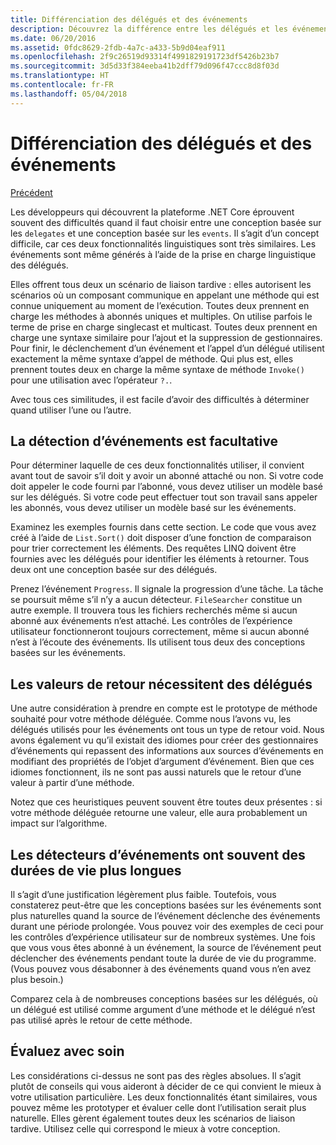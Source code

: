 ```yaml
---
title: Différenciation des délégués et des événements
description: Découvrez la différence entre les délégués et les événements, et quand utiliser chacune de ces fonctionnalités de .NET Core.
ms.date: 06/20/2016
ms.assetid: 0fdc8629-2fdb-4a7c-a433-5b9d04eaf911
ms.openlocfilehash: 2f9c26519d93314f4991829191723df5426b23b7
ms.sourcegitcommit: 3d5d33f384eeba41b2dff79d096f47ccc8d8f03d
ms.translationtype: HT
ms.contentlocale: fr-FR
ms.lasthandoff: 05/04/2018
---
```

# <a name="distinguishing-delegates-and-events"></a>Différenciation des délégués et des événements

[Précédent](modern-events.md)

Les développeurs qui découvrent la plateforme .NET Core éprouvent souvent des difficultés quand il faut choisir entre une conception basée sur les `delegates` et une conception basée sur les `events`. Il s’agit d’un concept difficile, car ces deux fonctionnalités linguistiques sont très similaires. Les événements sont même générés à l’aide de la prise en charge linguistique des délégués. 

Elles offrent tous deux un scénario de liaison tardive : elles autorisent les scénarios où un composant communique en appelant une méthode qui est connue uniquement au moment de l’exécution. Toutes deux prennent en charge les méthodes à abonnés uniques et multiples. On utilise parfois le terme de prise en charge singlecast et multicast. Toutes deux prennent en charge une syntaxe similaire pour l’ajout et la suppression de gestionnaires. Pour finir, le déclenchement d’un événement et l’appel d’un délégué utilisent exactement la même syntaxe d’appel de méthode. Qui plus est, elles prennent toutes deux en charge la même syntaxe de méthode `Invoke()` pour une utilisation avec l’opérateur `?.`.

Avec tous ces similitudes, il est facile d’avoir des difficultés à déterminer quand utiliser l’une ou l’autre.

## <a name="listening-to-events-is-optional"></a>La détection d’événements est facultative

Pour déterminer laquelle de ces deux fonctionnalités utiliser, il convient avant tout de savoir s’il doit y avoir un abonné attaché ou non. Si votre code doit appeler le code fourni par l’abonné, vous devez utiliser un modèle basé sur les délégués. Si votre code peut effectuer tout son travail sans appeler les abonnés, vous devez utiliser un modèle basé sur les événements. 

Examinez les exemples fournis dans cette section. Le code que vous avez créé à l’aide de `List.Sort()` doit disposer d’une fonction de comparaison pour trier correctement les éléments. Des requêtes LINQ doivent être fournies avec les délégués pour identifier les éléments à retourner. Tous deux ont une conception basée sur des délégués.

Prenez l’événement `Progress`. Il signale la progression d’une tâche.
La tâche se poursuit même s’il n’y a aucun détecteur.
`FileSearcher` constitue un autre exemple. Il trouvera tous les fichiers recherchés même si aucun abonné aux événements n’est attaché.
Les contrôles de l’expérience utilisateur fonctionneront toujours correctement, même si aucun abonné n’est à l’écoute des événements. Ils utilisent tous deux des conceptions basées sur les événements.

## <a name="return-values-require-delegates"></a>Les valeurs de retour nécessitent des délégués

Une autre considération à prendre en compte est le prototype de méthode souhaité pour votre méthode déléguée. Comme nous l’avons vu, les délégués utilisés pour les événements ont tous un type de retour void. Nous avons également vu qu’il existait des idiomes pour créer des gestionnaires d’événements qui repassent des informations aux sources d’événements en modifiant des propriétés de l’objet d’argument d’événement. Bien que ces idiomes fonctionnent, ils ne sont pas aussi naturels que le retour d’une valeur à partir d’une méthode.

Notez que ces heuristiques peuvent souvent être toutes deux présentes : si votre méthode déléguée retourne une valeur, elle aura probablement un impact sur l’algorithme.

## <a name="event-listeners-often-have-longer-lifetimes"></a>Les détecteurs d’événements ont souvent des durées de vie plus longues 

Il s’agit d’une justification légèrement plus faible. Toutefois, vous constaterez peut-être que les conceptions basées sur les événements sont plus naturelles quand la source de l’événement déclenche des événements durant une période prolongée. Vous pouvez voir des exemples de ceci pour les contrôles d’expérience utilisateur sur de nombreux systèmes. Une fois que vous vous êtes abonné à un événement, la source de l’événement peut déclencher des événements pendant toute la durée de vie du programme.
(Vous pouvez vous désabonner à des événements quand vous n’en avez plus besoin.)

Comparez cela à de nombreuses conceptions basées sur les délégués, où un délégué est utilisé comme argument d’une méthode et le délégué n’est pas utilisé après le retour de cette méthode.

## <a name="evaluate-carefully"></a>Évaluez avec soin

Les considérations ci-dessus ne sont pas des règles absolues. Il s’agit plutôt de conseils qui vous aideront à décider de ce qui convient le mieux à votre utilisation particulière. Les deux fonctionnalités étant similaires, vous pouvez même les prototyper et évaluer celle dont l’utilisation serait plus naturelle. Elles gèrent également toutes deux les scénarios de liaison tardive. Utilisez celle qui correspond le mieux à votre conception.
